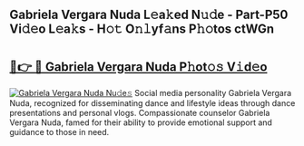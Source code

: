 ## Gabriela Vergara Nuda L𝚎a𝚔ed N𝚞𝚍e - Part-P50 Vi𝚍𝚎o L𝚎a𝚔s - H𝚘𝚝 O𝚗𝚕yf𝚊ns P𝚑𝚘tos ctWGn

# <h2><a href="http://kfb7hqc.oniu.top/?m=Gabriela+Vergara+Nuda">🔗👉 🔴 Gabriela Vergara Nuda P𝚑ot𝚘𝚜 V𝚒d𝚎o</a></h2>

[![Gabriela Vergara Nuda Nu𝚍e𝚜](https://i.imgur.com/0qMVB7G.gif)](http://kfb7hqc.oniu.top/?m=Gabriela+Vergara+Nuda)
Social media personality Gabriela Vergara Nuda, recognized for disseminating dance and lifestyle ideas through dance presentations and personal vlogs. Compassionate counselor Gabriela Vergara Nuda, famed for their ability to provide emotional support and guidance to those in need.  
